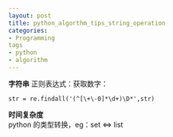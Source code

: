 ```yaml
---
layout: post
title: python_algorthm_tips_string_operation
categories:
- Programming
tags
- python
- algorithm
---
```


**字符串**
正则表达式：获取数字：
```str = str.strip()  
str = re.findall('(^[\+\-0]*\d+)\D*',str)
```  

**时间复杂度**  
python 的类型转换，eg：set <=> list
